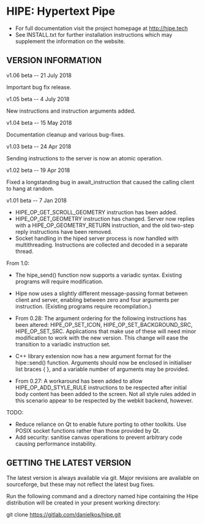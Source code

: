HIPE: Hypertext Pipe
====================

* For full documentation visit the project homepage at http://hipe.tech
* See INSTALL.txt for further installation instructions which may supplement the information on the website.

VERSION INFORMATION
-------------------

v1.06 beta -- 21 July 2018

Important bug fix release.

v1.05 beta -- 4 July 2018

New instructions and instruction arguments added.

v1.04 beta -- 15 May 2018

Documentation cleanup and various bug-fixes.

v1.03 beta -- 24 Apr 2018

Sending instructions to the server is now an atomic operation.

v1.02 beta -- 19 Apr 2018

Fixed a longstanding bug in await_instruction that caused the calling client
to hang at random.

v1.01 beta -- 7 Jan 2018

- HIPE_OP_GET_SCROLL_GEOMETRY instruction has been added.
- HIPE_OP_GET_GEOMETRY instruction has changed. Server now replies with a HIPE_OP_GEOMETRY_RETURN
  instruction, and the old two-step reply instructions have been removed.
- Socket handling in the hiped server process is now handled with multithreading. Instructions are
  collected and decoded in a separate thread.

From 1.0:
- The hipe_send() function now supports a variadic syntax. Existing programs will require modification.
- Hipe now uses a slightly different message-passing format between client and server, enabling between
  zero and four arguments per instruction. (Existing programs require recompilation.)
- From 0.28: The argument ordering for the following  instructions has been altered: HIPE_OP_SET_ICON,
  HIPE_OP_SET_BACKGROUND_SRC, HIPE_OP_SET_SRC. Applications that make use of these will need minor modification to
  work with the new version. This change will ease the transition to a variadic instruction set.
- C++ <hipe> library extension now has a new argument format for the hipe::send() function. Arguments should now
  be enclosed in initialiser list braces { }, and a variable number of arguments may be provided.

- From 0.27: A workaround has been added to allow HIPE_OP_ADD_STYLE_RULE instructions to be respected after initial
  body content has been added to the screen. Not all style rules added in this scenario appear to be respected
  by the webkit backend, however.


TODO:

- Reduce reliance on Qt to enable future porting to other toolkits. Use POSIX socket functions rather than
  those provided by Qt.
- Add security: sanitise canvas operations to prevent arbitrary code causing performance instability.



GETTING THE LATEST VERSION
--------------------------

The latest version is always available via git. Major revisions are available on sourceforge, but these may not reflect the latest bug fixes.

Run the following command and a directory named hipe containing the Hipe distribution will be created in your present working directory:


  git clone https://gitlab.com/danielkos/hipe.git


